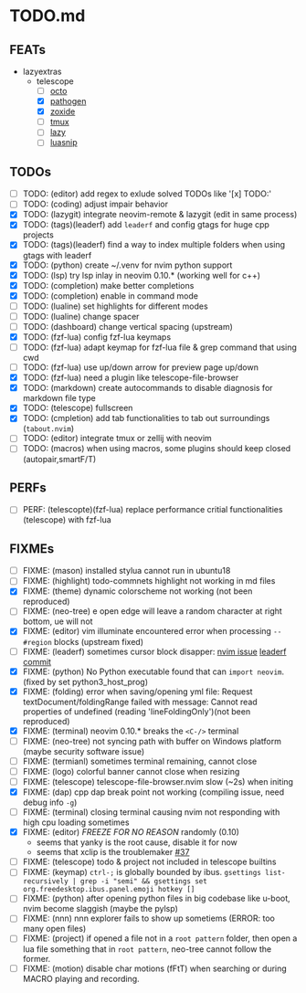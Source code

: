 # TODO.md

## FEATs

- lazyextras
  - telescope
    - [ ] [octo](https://github.com/pwntester/octo.nvim)
    - [x] [pathogen](https://github.com/brookhong/telescope-pathogen.nvim)
    - [x] [zoxide](https://github.com/nvim-telescope/telescope-z.nvim.git)
    - [ ] [tmux](https://github.com/camgraff/telescope-tmux.nvim)
    - [ ] [lazy](https://github.com/tsakirist/telescope-lazy.nvim)
    - [ ] [luasnip](https://github.com/benfowler/telescope-luasnip.nvim)

## TODOs

- [ ] TODO: (editor) add regex to exlude solved TODOs like '[x] TODO:'
- [ ] TODO: (coding) adjust impair behavior
- [x] TODO: (lazygit) integrate neovim-remote & lazygit (edit in same process)
- [x] TODO: (tags)(leaderf) add `leaderf` and config gtags for huge cpp projects
- [x] TODO: (tags)(leaderf) find a way to index multiple folders when using gtags with leaderf
- [x] TODO: (python) create ~/.venv for nvim python support
- [x] TODO: (lsp) try lsp inlay in neovim 0.10.\* (working well for c++)
- [x] TODO: (completion) make better completions
- [x] TODO: (completion) enable in command mode
- [ ] TODO: (lualine) set highlights for different modes
- [ ] TODO: (lualine) change spacer
- [ ] TODO: (dashboard) change vertical spacing (upstream)
- [x] TODO: (fzf-lua) config fzf-lua keymaps
- [ ] TODO: (fzf-lua) adapt keymap for fzf-lua file & grep command that using cwd
- [ ] TODO: (fzf-lua) use up/down arrow for preview page up/down
- [x] TODO: (fzf-lua) need a plugin like telescope-file-browser
- [x] TODO: (markdown) create autocommands to disable diagnosis for markdown file type
- [x] TODO: (telescope) fullscreen
- [x] TODO: (cmpletion) add tab functionalities to tab out surroundings (`tabout.nvim`)
- [ ] TODO: (editor) integrate tmux or zellij with neovim
- [ ] TODO: (macros) when using macros, some plugins should keep closed (autopair,smartF/T)

## PERFs

- [ ] PERF: (telescopte)(fzf-lua) replace performance critial functionalities (telescope) with fzf-lua

## FIXMEs

- [ ] FIXME: (mason) installed stylua cannot run in ubuntu18
- [ ] FIXME: (highlight) todo-commnets highlight not working in md files
- [x] FIXME: (theme) dynamic colorscheme not working (not been reproduced)
- [ ] FIXME: (neo-tree) <leader>e open edge will leave a random character at right bottom, <leader>ue will not
- [x] FIXME: (editor) vim illuminate encountered error when processing `-- #region` blocks (upstream fixed)
- [ ] FIXME: (leaderf) sometimes cursor block disapper: [nvim issue](https://github.com/neovim/neovim/issues/21018) [leaderf commit](https://github.com/Yggdroot/LeaderF/commit/998a06e48d755ab84845735a6720a0ef3a43f937)
- [x] FIXME: (python) No Python executable found that can `import neovim`. (fixed by set python3_host_prog)
- [x] FIXME: (folding) error when saving/opening yml file: Request textDocument/foldingRange failed with message: Cannot read properties of undefined (reading 'lineFoldingOnly')(not been reproduced)
- [x] FIXME: (terminal) neovim 0.10.\* breaks the `<C-/>` terminal
- [ ] FIXME: (neo-tree) not syncing path with buffer on Windows platform (maybe security software issue)
- [ ] FIXME: (termianl) sometimes terminal remaining, cannot close
- [ ] FIXME: (logo) colorful banner cannot close when resizing
- [ ] FIXME: (telescope) telescope-file-browser.nvim slow (~2s) when initing
- [x] FIXME: (dap) cpp dap break point not working (compiling issue, need debug info `-g`)
- [ ] FIXME: (terminal) closing terminal causing nvim not responding with high cpu loading sometimes
- [x] FIXME: (editor) _FREEZE FOR NO REASON_ randomly (0.10)
  - seems that yanky is the root cause, disable it for now
  - seems that xclip is the troublemaker [#37](https://github.com/gbprod/yanky.nvim/issues/37)
- [ ] FIXME: (telescope) todo & project not included in telescope builtins
- [ ] FIXME: (keymap) `ctrl-;` is globally bounded by ibus. `gsettings list-recursively | grep -i "semi" && gsettings set org.freedesktop.ibus.panel.emoji hotkey []`
- [ ] FIXME: (python) after opening python files in big codebase like u-boot, nvim become slaggish (maybe the pylsp)
- [ ] FIXME: (nnn) nnn explorer fails to show up sometiems (ERROR: too many open files)
- [ ] FIXME: (project) if opened a file not in a `root pattern` folder, then open a lua file something that in `root pattern`, neo-tree cannot follow the former.
- [ ] FIXME: (motion) disable char motions (fFtT) when searching or during MACRO playing and recording.
